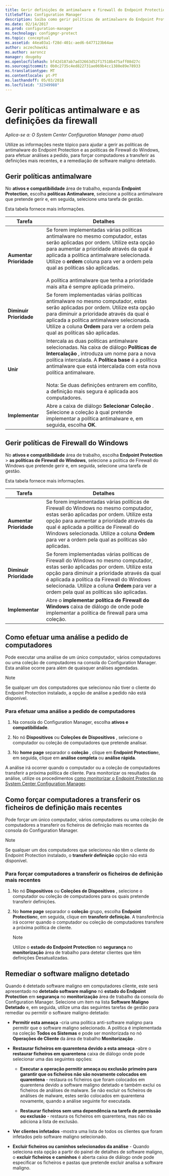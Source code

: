 ```yaml
---
title: Gerir definições de antimalware e firewall do Endpoint Protection"
titleSuffix: Configuration Manager
description: Saiba como gerir políticas de antimalware do Endpoint Protection e as políticas de Firewall do Windows no Microsoft System Center 2012 Configuration Manager.
ms.date: 02/14/2017
ms.prod: configuration-manager
ms.technology: configmgr-protect
ms.topic: conceptual
ms.assetid: 44ea03a1-f28d-401c-aed6-6477123b64ae
author: aczechowski
ms.author: aaroncz
manager: dougeby
ms.openlocfilehash: bf42d187ab7ad32663d52f17518b475aff08d27c
ms.sourcegitcommit: 0b0c2735c4ed822731ae069b4cc1380e89e78933
ms.translationtype: MT
ms.contentlocale: pt-PT
ms.lasthandoff: 05/03/2018
ms.locfileid: "32349988"
---
```

# <a name="manage-antimalware-policies-and-firewall-settings"></a>Gerir políticas antimalware e as definições da firewall

*Aplica-se a: O System Center Configuration Manager (ramo atual)*

Utilize as informações neste tópico para ajudar a gerir as políticas de antimalware do Endpoint Protection e as políticas de Firewall do Windows, para efetuar análises a pedido, para forçar computadores a transferir as definições mais recentes, e a remediação de software maligno detetado.  


## <a name="manage-antimalware-policies"></a>Gerir políticas antimalware  
 No **ativos e compatibilidade** área de trabalho, expanda **Endpoint Protection**, escolha **políticas Antimalware**, selecione a política antimalware que pretende gerir e, em seguida, selecione uma tarefa de gestão.  

 Esta tabela fornece mais informações.  

|Tarefa|Detalhes|  
|----------|-------------|  
|**Aumentar Prioridade**|Se forem implementadas várias políticas antimalware no mesmo computador, estas serão aplicadas por ordem. Utilize esta opção para aumentar a prioridade através da qual é aplicada a política antimalware selecionada. Utilize o **ordem** coluna para ver a ordem pela qual as políticas são aplicadas.<br /><br /> A política antimalware que tenha a prioridade mais alta é sempre aplicada primeiro.|  
|**Diminuir Prioridade**|Se forem implementadas várias políticas antimalware no mesmo computador, estas serão aplicadas por ordem. Utilize esta opção para diminuir a prioridade através da qual é aplicada a política antimalware selecionada. Utilize a coluna **Ordem** para ver a ordem pela qual as políticas são aplicadas.|  
|**Unir**|Intercala as duas políticas antimalware selecionadas. Na caixa de diálogo **Políticas de Intercalação** , introduza um nome para a nova política intercalada. A **Política base** é a política antimalware que está intercalada com esta nova política antimalware.<br /><br /> Nota: Se duas definições entrarem em conflito, a definição mais segura é aplicada aos computadores.|  
|**Implementar**|Abre a caixa de diálogo **Selecionar Coleção** . Selecione a coleção à qual pretende implementar a política antimalware e, em seguida, escolha **OK**.|  

## <a name="manage-windows-firewall-policies"></a>Gerir políticas de Firewall do Windows  
 No **ativos e compatibilidade** área de trabalho, escolha **Endpoint Protection** > **as políticas de Firewall do Windows**, selecione a política de Firewall do Windows que pretende gerir e, em seguida, selecione uma tarefa de gestão.  

 Esta tabela fornece mais informações.  

|Tarefa|Detalhes|  
|----------|-------------|  
|**Aumentar Prioridade**|Se forem implementadas várias políticas de Firewall do Windows no mesmo computador, estas serão aplicadas por ordem. Utilize esta opção para aumentar a prioridade através da qual é aplicada a política de Firewall do Windows selecionada. Utilize a coluna **Ordem** para ver a ordem pela qual as políticas são aplicadas.|  
|**Diminuir Prioridade**|Se forem implementadas várias políticas de Firewall do Windows no mesmo computador, estas serão aplicadas por ordem. Utilize esta opção para diminuir a prioridade através da qual é aplicada a política da Firewall do Windows selecionada. Utilize a coluna **Ordem** para ver a ordem pela qual as políticas são aplicadas.|  
|**Implementar**|Abre o **implementar política de Firewall do Windows** caixa de diálogo de onde pode implementar a política de firewall para uma coleção.|  

## <a name="how-to-perform-an-on-demand-scan-of-computers"></a>Como efetuar uma análise a pedido de computadores  
 Pode executar uma análise de um único computador, vários computadores ou uma coleção de computadores na consola do Configuration Manager. Esta análise ocorre para além de quaisquer análises agendadas.

> [!NOTE]  
>  Se qualquer um dos computadores que selecionou não tiver o cliente do Endpoint Protection instalado, a opção de análise a pedido não está disponível.  

### <a name="to-perform-an-on-demand-scan-of-computers"></a>Para efetuar uma análise a pedido de computadores  

1.  Na consola do Configuration Manager, escolha **ativos e compatibilidade**.  

2.  No nó **Dispositivos** ou **Coleções de Dispositivos** , selecione o computador ou coleção de computadores que pretende analisar.  

3.  No **home page** separador o **coleção** , clique em **Endpoint Protection**e, em seguida, clique em **análise completa** ou **análise rápida**.  

 A análise irá ocorrer quando o computador ou a coleção de computadores transferir a próxima política de cliente. Para monitorizar os resultados da análise, utilize os procedimentos [como monitorizar o Endpoint Protection no System Center Configuration Manager](../../protect/deploy-use/monitor-endpoint-protection.md).  

## <a name="how-to-force-computers-to-download-the-latest-definition-files"></a>Como forçar computadores a transferir os ficheiros de definição mais recentes  
 Pode forçar um único computador, vários computadores ou uma coleção de computadores a transferir os ficheiros de definição mais recentes da consola do Configuration Manager.  

> [!NOTE]  
>  Se qualquer um dos computadores que selecionou não têm o cliente do Endpoint Protection instalado, o **transferir definição** opção não está disponível.  

### <a name="to-force-computers-to-download-the-latest-definition-files"></a>Para forçar computadores a transferir os ficheiros de definição mais recentes  

1.  No nó **Dispositivos** ou **Coleções de Dispositivos** , selecione o computador ou coleção de computadores para os quais pretende transferir definições.  

2.  No **home page** separador o **coleção** grupo, escolha **Endpoint Protection**e, em seguida, clique em **transferir definição**. A transferência irá ocorrer quando o computador ou coleção de computadores transfere a próxima política de cliente.  

    > [!NOTE]  
    >  Utilize o **estado do Endpoint Protection** nó **segurança** no **monitorização** área de trabalho para detetar clientes que têm definições Desatualizadas.  

## <a name="remediate-detected-malware"></a>Remediar o software maligno detetado  
 Quando é detetado software maligno em computadores cliente, este será apresentado no **detetado software maligno** nó **estado do Endpoint Protection** em **segurança** no **monitorização** área de trabalho da consola do Configuration Manager. Selecione um item na lista **Software Maligno Detetado** e, em seguida, utilize uma das seguintes tarefas de gestão para remediar ou permitir o software maligno detetado:  

-   **Permitir esta ameaça** -cria uma política anti-software maligno para permitir que o software maligno selecionado. A política é implementada na coleção **Todos os Sistemas** e pode ser monitorizada no nó **Operações de Cliente** da área de trabalho **Monitorização** .  

-   **Restaurar ficheiros em quarentena devido a esta ameaça** -abre o **restaurar ficheiros em quarentena** caixa de diálogo onde pode selecionar uma das seguintes opções:  

    -   **Executar a operação permitir ameaça ou exclusão primeiro para garantir que os ficheiros não são novamente colocados em quarentena** - restaura os ficheiros que foram colocados em quarentena devido a software maligno detetado e também exclui os ficheiros de análises de malware. Se não excluir os ficheiros de análises de malware, estes serão colocados em quarentena novamente, quando a análise seguinte for executada.  

    -   **Restaurar ficheiros sem uma dependência na tarefa de permissão ou exclusão** - restaura os ficheiros em quarentena, mas não os adiciona à lista de exclusão.  

-   **Ver clientes infetados** -mostra uma lista de todos os clientes que foram infetados pelo software maligno selecionado.  

-   **Excluir ficheiros ou caminhos selecionados da análise** - Quando seleciona esta opção a partir do painel de detalhes de software maligno, o **excluir ficheiros e caminhos** é aberta caixa de diálogo onde pode especificar os ficheiros e pastas que pretende excluir analisa a software maligno.
